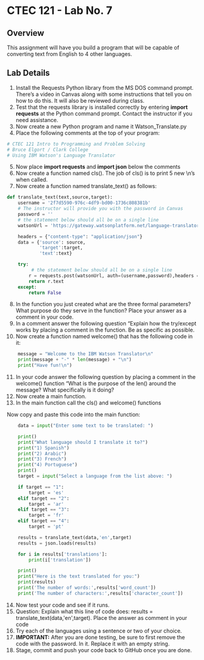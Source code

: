 # CTEC 121 - Lab No. 7

## Overview

This assignment will have you build a program that will be capable of converting text from English to 4 other languages.

## Lab Details

1. Install the Requests Python library from the MS DOS command prompt. There’s a video in Canvas along with some instructions that tell you on how to do this. It will also be reviewed during class.
2. Test that the requests library is installed correctly by entering **import requests** at the Python command prompt. Contact the instructor if you need assistance.
3. Now create a new Python program and name it Watson_Translate.py
4. Place the following comments at the top of your program:

```python
# CTEC 121 Intro to Programming and Problem Solving
# Bruce Elgort / Clark College
# Using IBM Watson's Language Translator
```

5. Now place **import requests** and **import json** below the comments
6. Now create a function named cls(). The job of cls() is to print 5 new \n’s when called.
7. Now create a function named translate_text() as follows:

```python
def translate_text(text,source,target):
    username = '2f7d5590-976c-4df9-bd00-1736c808381b'
    # The instructor will provide you with the password in Canvas
    password = ''
    # the statement below should all be on a single line
    watsonUrl = 'https://gateway.watsonplatform.net/language-translator/api/v3/translate?version=2018-05-01'

    headers = {"content-type": "application/json"}
    data = {'source': source,
            'target':target,
            'text':text}

    try:
	     # the statement below should all be on a single line
        r = requests.post(watsonUrl, auth=(username,password),headers = headers, json=data)
        return r.text
    except:
        return False
```

8. In the function you just created what are the three formal parameters? What purpose do they serve in the function? Place your answer as a comment in your code.
9. In a comment answer the following question “Explain how the try/except works by placing a comment in the function. Be as specific as possible.
10.	Now create a function named welcome() that has the following code in it:

```python
    message = "Welcome to the IBM Watson Translator\n"
    print(message + "-" * len(message) + "\n")
    print("Have fun!\n")
```

11.	In your code answer the following question by placing a comment in the welcome() function “What is the purpose of the len() around the message? What specifically is it doing?
12.	Now create a main function.
13.	In the main function call the cls() and welcome() functions

Now copy and paste this code into the main function:

```python
    data = input("Enter some text to be translated: ")

    print()
    print("What language should I translate it to?")
    print("1) Spanish")
    print("2) Arabic")
    print("3) French")
    print("4) Portuguese")
    print()
    target = input("Select a language from the list above: ")

    if target == "1":
        target = 'es'
    elif target == "2":
        target = 'ar'
    elif target == "3":
        target = 'fr'
    elif target == "4":
        target = 'pt'

    results = translate_text(data,'en',target)
    results = json.loads(results)

    for i in results['translations']:
        print(i['translation'])

    print()
    print("Here is the text translated for you:")
    print(results)
    print('The number of words:',results['word_count'])
    print('The number of characters:',results['character_count'])

```

14.	Now test your code and see if it runs.
15.	Question: Explain what this line of code does:
results = translate_text(data,'en',target). Place the answer as comment in your code
16.	Try each of the languages using a sentence or two of your choice.
17. **IMPORTANT:** After you are done testing, be sure to first remove the code with the password. In it. Replace it with an empty string.
17.	Stage, commit and push your code back to GitHub once you are done.